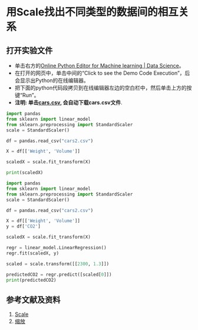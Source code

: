 ﻿# 用Scale找出不同类型的数据间的相互关系

## 打开实验文件

- 单击右方的[Online Python Editor for Machine learning | Data Science](https://pythonbaba.com/online-python-code-editor-and-ide-for-data-science/)。
- 在打开的网页中，单击中间的“Click to see the Demo Code Execution”，后会显示出Python的在线编辑器。
- 把下面的python代码段拷贝到在线编辑器左边的空白栏中，然后单击上方的按键“Run”。
- **注明: 单击[cars.csv](https://www.w3school.com.cn/python/cars.csv), 会自动下载cars.csv文件**.

```python
import pandas
from sklearn import linear_model
from sklearn.preprocessing import StandardScaler
scale = StandardScaler()

df = pandas.read_csv("cars2.csv")

X = df[['Weight', 'Volume']]

scaledX = scale.fit_transform(X)

print(scaledX)
```

```python
import pandas
from sklearn import linear_model
from sklearn.preprocessing import StandardScaler
scale = StandardScaler()

df = pandas.read_csv("cars2.csv")

X = df[['Weight', 'Volume']]
y = df['CO2']

scaledX = scale.fit_transform(X)

regr = linear_model.LinearRegression()
regr.fit(scaledX, y)

scaled = scale.transform([[2300, 1.3]])

predictedCO2 = regr.predict([scaled[0]])
print(predictedCO2)
```

## 参考文献及资料

1. [Scale](https://www.w3schools.com/python/python_ml_scale.asp)
1. [缩放](https://www.w3school.com.cn/python/python_ml_scale.asp)


